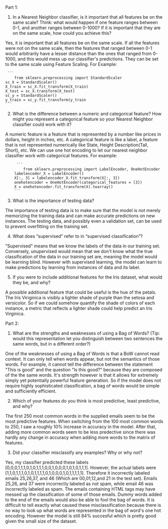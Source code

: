 Part 1:

1. In a Nearest Neighbor classifier, is it important that all features be on the same scale?
	Think: what would happen if one feature ranges between 0-1, and another ranges
	between 0-1000? If it is important that they are on the same scale, how could you
	achieve this?

Yes, it is important that all features be on the same scale. If all the features were not on the same scale, then the features that ranged between 0-1 would arbitrarily have a lesser distance than the ones that ranged from 0-1000, and this would mess up our classifier's predictions. They can be set to the same scale using Feature Scaling. For Example:

   	 ```
    	from sklearn.preprocessing import StandardScaler
	sc_X = StandardScaler()
	X_train = sc_X.fit_transform(X_train)
	X_test = sc_X.transform(X_test)
	sc_y = StandardScaler()
	y_train = sc_y.fit_transform(y_train
	```
2. What is the difference between a numeric and categorical feature? How might you
	represent a categorical feature so your Nearest Neighbor classifier could work with it?
    
A numeric feature is a feature that is represented by a number like prices in dollars, height in inches, etc. A categorical feature is like a label, a feature that is not represented numerically like State, Height Description(Tall, Short), etc. We can use one hot encoding to let our nearest neighbor classifier work with categorical features. For example:

 		 ```	
    		from sklearn.preprocessing import LabelEncoder, OneHotEncoder
		labelencoder_X = LabelEncoder()
		X[:, 3] = labelencoder_X.fit_transform(X[:, 3])
		onehotencoder = OneHotEncoder(categorical_features = [3])
		X = onehotencoder.fit_transform(X).toarray()
		```
3. What is the importance of testing data?
		
The importance of testing data is to make sure that the model is not merely memorizing the training data and can make accurate predictions on new instances. The testing data, and possibly even a validation set, can be used to prevent overfitting on the training set.
        
        
        
4. What does “supervised” refer to in “supervised classification”?

"Supervised" means that we know the labels of the data in our training set. Conversely, unupervised would mean that we don't know what the true classification of the data in our training set are, meaning the model would be learning blind. However with supervised learning, the model can learn to make predictions by learning from instances of data and its label.
    
  
5. If you were to include additional features for the Iris dataset, what would they be, and
why?

A possible additional feature that could be useful is the hue of the petals. The Iris Viriginica is visibly a lighter shade of purple than the setosa and versicolor. So if we could somehow quantify the shade of colors of each instance, a metric that reflects a lighter shade could help predict an Iris Virginica.

Part 2:

1.	What are the strengths and weaknesses of using a Bag of Words? (Tip: would this
	representation let you distinguish between two sentences the same words, but in a
	different order?)

One of the weaknesses of using a Bag of Words is that a BoW cannot read context. It can only tell when words appear, but not the semantics of those words. For example, it cannot tell the difference between the statement "This is good" and the question "Is this good?" because they are composed of the the same words. It's strength however is that it allows for extremely simply yet potentially powerful feature generation. So if the model does not require highly sophisticated classification, a bag of words would be simple and sufficiently efficient.


2. Which of your features do you think is most predictive, least predictive, and why?

The first 250 most common words in the supplied emails seem to be the most predictive features. When switching from the 100 most common words to 250, I saw a roughly 10% increase in accuracy in the model. After that, adding more common words seem to be less predective since there was hardly any change in accuracy when adding more words to the matrix of features.

3. Did your classifier misclassify any examples? Why or why not?

Yes, my classifier predicted these labels [0,0,0,1,1,1,0,1,0,1,1,1,0,0,1,0,0,0,1,0,1,0,1,1,1].
However, the actual labels were [1,1,0,1,1,1,0,1,0,1,1,1,1,0,1,0,0,0,1,0,1,1,1,1,1]. Therefore it incorrectly labeled emails 25,26,37, and 46 (Which are 00,01,12,and 21 in the test set). Emails 25,26, and 37 were incorrectly labeled as not spam, while email 46 was incorrectly labeled as spam. The emails containing HTML tags may have messed up the classification of some of those emails. Dummy words added to the end of the emails would also be able to fool the bag of words. It is difficult to tell exactly what caused these misclassification because there is no way to look up what words are represented in the bag of word's one hot encoding. However the model is still 84% succesful which is pretty good given the small size of the dataset.
